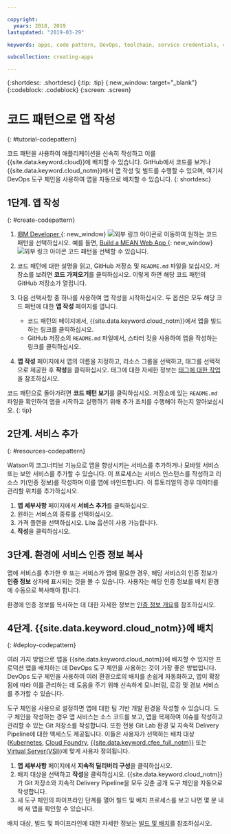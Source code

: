 ```yaml
---

copyright:
  years: 2018, 2019
lastupdated: "2019-03-29"

keywords: apps, code pattern, DevOps, toolchain, service credentials, create app code pattern, app pattern

subcollection: creating-apps

---
```


{:shortdesc: .shortdesc}
{:tip: .tip}
{:new_window: target="_blank"}
{:codeblock: .codeblock}
{:screen: .screen}

# 코드 패턴으로 앱 작성
{: #tutorial-codepattern}

코드 패턴을 사용하여 애플리케이션을 신속히 작성하고 이를 {{site.data.keyword.cloud}}에 배치할 수 있습니다. GitHub에서 코드를 보거나 {{site.data.keyword.cloud_notm}}에서 앱 작성 및 빌드를 수행할 수 있으며, 여기서 DevOps 도구 체인을 사용하여 앱을 자동으로 배치할 수 있습니다.
{: shortdesc}

## 1단계. 앱 작성
{: #create-codepattern}

1. [IBM Developer ](https://developer.ibm.com/patterns/){: new_window} ![외부 링크 아이콘](../../icons/launch-glyph.svg "외부 링크 아이콘")로 이동하여 원하는 코드 패턴을 선택하십시오. 예를 들면, [Build a MEAN Web App ](https://developer.ibm.com/patterns/build-a-mean-web-app/){: new_window} ![외부 링크 아이콘](../../icons/launch-glyph.svg "외부 링크 아이콘") 코드 패턴을 선택할 수 있습니다.

2. 코드 패턴에 대한 설명을 읽고, GitHub 저장소 및 `README.md` 파일을 보십시오. 저장소를 보려면 **코드 가져오기**를 클릭하십시오. 이렇게 하면 해당 코드 패턴의 GitHub 저장소가 열립니다.

3. 다음 선택사항 중 하나를 사용하여 앱 작성을 시작하십시오. 두 옵션은 모두 해당 코드 패턴에 대한 **앱 작성** 페이지를 엽니다.
    * 코드 패턴의 페이지에서, {{site.data.keyword.cloud_notm}}에서 앱을 빌드하는 링크를 클릭하십시오. 
    * GitHub 저장소의 `README.md` 파일에서, 스타터 킷을 사용하여 앱을 작성하는 링크를 클릭하십시오. 

4. **앱 작성** 페이지에서 앱의 이름을 지정하고, 리소스 그룹을 선택하고, 태그를 선택적으로 제공한 후 **작성**을 클릭하십시오. 태그에 대한 자세한 정보는 [태그에 대한 작업](/docs/resources?topic=resources-tag)을 참조하십시오.

  코드 패턴으로 돌아가려면 **코드 패턴 보기**를 클릭하십시오. 저장소에 있는 `README.md` 파일을 확인하여 앱을 시작하고 실행하기 위해 추가 조치를 수행해야 하는지 알아보십시오.
  {: tip}

## 2단계. 서비스 추가
{: #resources-codepattern}

Watson의 코그너티브 기능으로 앱을 향상시키는 서비스를 추가하거나 모바일 서비스 또는 보안 서비스를 추가할 수 있습니다. 이 프로세스는 서비스 인스턴스를 작성하고 리소스 키(인증 정보)를 작성하며 이를 앱에 바인드합니다. 이 튜토리얼의 경우 데이터를 관리할 위치를 추가하십시오.

1. **앱 세부사항** 페이지에서 **서비스 추가**를 클릭하십시오.
2. 원하는 서비스의 종류를 선택하십시오. 
3. 가격 플랜을 선택하십시오. Lite 옵션이 사용 가능합니다.
4. **작성**을 클릭하십시오.

## 3단계. 환경에 서비스 인증 정보 복사

앱에 서비스를 추가한 후 또는 서비스가 앱에 필요한 경우, 해당 서비스의 인증 정보가 **인증 정보** 상자에 표시되는 것을 볼 수 있습니다. 사용자는 해당 인증 정보를 배치 환경에 수동으로 복사해야 합니다.

환경에 인증 정보를 복사하는 데 대한 자세한 정보는 [인증 정보 개요](/docs/apps?topic=creating-apps-credentials_overview#credentials_overview)를 참조하십시오.

## 4단계. {{site.data.keyword.cloud_notm}}에 배치
{: #deploy-codepattern}

여러 가지 방법으로 앱을 {{site.data.keyword.cloud_notm}}에 배치할 수 있지만 프로덕션 앱을 배치하는 데 DevOps 도구 체인을 사용하는 것이 가장 좋은 방법입니다. DevOps 도구 체인을 사용하여 여러 환경으로의 배치를 손쉽게 자동화하고, 앱이 확장됨에 따라 이를 관리하는 데 도움을 주기 위해 신속하게 모니터링, 로깅 및 경보 서비스를 추가할 수 있습니다.

도구 체인을 사용으로 설정하면 앱에 대한 팀 기반 개발 환경을 작성할 수 있습니다. 도구 체인을 작성하는 경우 앱 서비스는 소스 코드를 보고, 앱을 복제하여 이슈를 작성하고 관리할 수 있는 Git 저장소를 작성합니다. 또한 전용 Git Lab 환경 및 지속적 Delivery Pipeline에 대한 액세스도 제공됩니다. 이들은 사용자가 선택하는 배치 대상([Kubernetes](/docs/containers?topic=containers-container_index), [Cloud Foundry](/docs/cloud-foundry-public?topic=cloud-foundry-public-about-cf), [{{site.data.keyword.cfee_full_notm}}](/docs/cloud-foundry?topic=cloud-foundry-about) 또는 [Virtual Server(VSI)](/docs/vsi?topic=virtual-servers-getting-started-with-virtual-servers))에 맞게 사용자 정의됩니다.

1. **앱 세부사항** 페이지에서 **지속적 딜리버리 구성**을 클릭하십시오.
2. 배치 대상을 선택하고 **작성**을 클릭하십시오. {{site.data.keyword.cloud_notm}}가 Git 저장소와 지속적 Delivery Pipeline을 모두 갖춘 공개 도구 체인을 자동으로 작성합니다.
3. 새 도구 체인의 파이프라인 단계를 열어 빌드 및 배치 프로세스를 보고 나면 몇 분 내에 새 앱을 확인할 수 있습니다.

배치 대상, 빌드 및 파이프라인에 대한 자세한 정보는 [빌드 및 배치](/docs/services/ContinuousDelivery?topic=ContinuousDelivery-deliverypipeline_build_deploy)를 참조하십시오.
